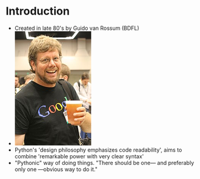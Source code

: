 # Introduction
* Created in late 80's by Guido van Rossum (BDFL)
* ![Guido](images/guido.jpg "Guido van Rossum")  
* Python's 'design philosophy emphasizes code readability', aims to combine 'remarkable power with very clear syntax'
* "Pythonic" way of doing things. "There should be one— and preferably only one —obvious way to do it."